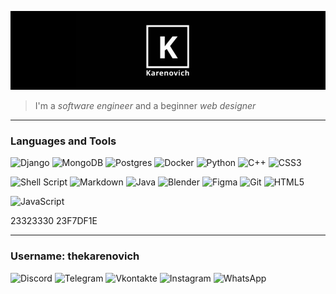 ![Header](https://github.com/thekarenovich/thekarenovich/blob/main/asserts/111.jpg)
> I'm a *software engineer* and a beginner *web designer*  
_____
### Languages and Tools    
![Django](https://img.shields.io/badge/django-%23092E20.svg?style=for-the-badge&logo=django&logoColor=white)
![MongoDB](https://img.shields.io/badge/MongoDB-%23092E20.svg?style=for-the-badge&logo=mongodb&logoColor=white)
![Postgres](https://img.shields.io/badge/postgres-%2300599C.svg?style=for-the-badge&logo=postgresql&logoColor=white)
![Docker](https://img.shields.io/badge/docker-%2300599C.svg?style=for-the-badge&logo=docker&logoColor=white) 
![Python](https://img.shields.io/badge/python-%2300599C.svg?style=for-the-badge&logo=python&logoColor=white)
![C++](https://img.shields.io/badge/c++-%2300599C.svg?style=for-the-badge&logo=c%2B%2B&logoColor=white)
![CSS3](https://img.shields.io/badge/css3-%2300599C.svg?style=for-the-badge&logo=css3&logoColor=white) 

![Shell Script](https://img.shields.io/badge/shell_script-%23121011.svg?style=for-the-badge&logo=gnu-bash&logoColor=white)
![Markdown](https://img.shields.io/badge/markdown-%23121011.svg?style=for-the-badge&logo=markdown&logoColor=white)
![Java](https://img.shields.io/badge/java-%23F5792A.svg?style=for-the-badge&logo=java&logoColor=white) 
![Blender](https://img.shields.io/badge/blender-%23F5792A.svg?style=for-the-badge&logo=blender&logoColor=white)
![Figma](https://img.shields.io/badge/figma-%23F05033.svg?style=for-the-badge&logo=figma&logoColor=white)
![Git](https://img.shields.io/badge/git-%23F05033.svg?style=for-the-badge&logo=git&logoColor=white)
![HTML5](https://img.shields.io/badge/html5-%23F05033.svg?style=for-the-badge&logo=html5&logoColor=white)

![JavaScript](https://img.shields.io/badge/javascript-%23F7DF1E.svg?style=for-the-badge&logo=javascript&logoColor=%23323330)

23323330
23F7DF1E


________________________________________________________
### Username: thekarenovich 
![Discord](https://img.shields.io/badge/Discord-%237289DA.svg?style=for-the-badge&logo=discord&logoColor=white)
![Telegram](https://img.shields.io/badge/Telegram-2CA5E0?style=for-the-badge&logo=telegram&logoColor=white)
![Vkontakte](https://img.shields.io/badge/Vkontakte-blue?style=for-the-badge&logo=VK&&logoColor=white) 
![Instagram](https://img.shields.io/badge/Instagram-%23E4405F.svg?style=for-the-badge&logo=Instagram&logoColor=white)
![WhatsApp](https://img.shields.io/badge/WhatsApp-25D366?style=for-the-badge&logo=whatsapp&logoColor=white)
 

 
[comment]: <23ED8B00>
 


